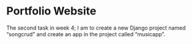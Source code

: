 
# Portfolio Website

The second task in week 4;
I am to create a new Django project named “songcrud” and create an app in the project called “musicapp”.
